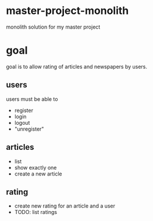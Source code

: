 # master-project-monolith
monolith solution for my master project

# goal

goal is to allow rating of articles and newspapers by users.

## users

users must be able to
* register
* login
* logout
* "unregister"

## articles

* list
* show exactly one
* create a new article

## rating

* create new rating for an article and a user
* TODO: list ratings
